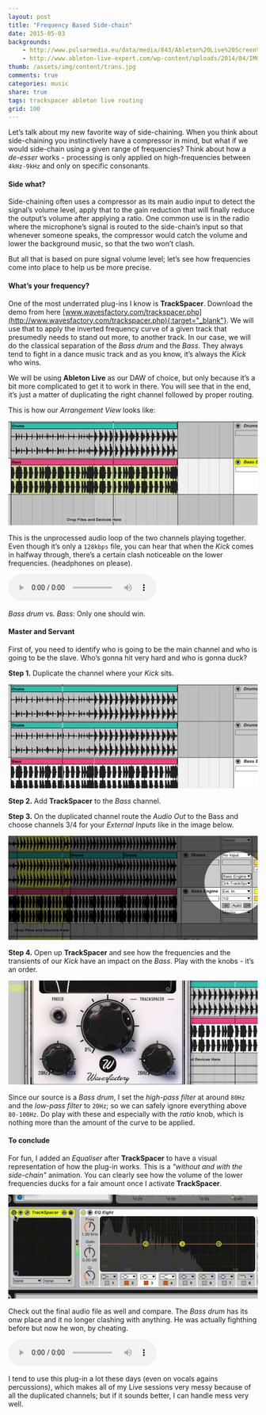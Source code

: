 ```yaml
---
layout: post
title: "Frequency Based Side-chain"
date: 2015-05-03
backgrounds:
    - http://www.pulsarmedia.eu/data/media/843/Ableton%20Live%20Screen%20Wallpaper.jpg
    - http://www.ableton-live-expert.com/wp-content/uploads/2014/04/IMG_0638.jpg
thumb: /assets/img/content/trans.jpg
comments: true
categories: music
share: true
tags: trackspacer ableton live routing
grid: 100
---
```


Let’s talk about my new favorite way of side-chaining. When you think about side-chaining you instinctively have a compressor in mind, but what if we would side-chain using a given range of frequencies? Think about how a *de-esser* works - processing is only applied on high-frequencies between `4kHz-9kHz` and only on specific consonants.

#### Side what?

Side-chaining often uses a compressor as its main audio input to detect the signal’s volume level, apply that to the gain reduction that will finally reduce the output’s volume after applying a ratio. One common use is in the radio where the microphone’s signal is routed to the side-chain’s input so that whenever someone speaks, the compressor would catch the volume and lower the background music, so that the two won’t clash.

But all that is based on pure signal volume level; let’s see how frequencies come into place to help us be more precise.

#### What’s your frequency?

One of the most underrated plug-ins I know is **TrackSpacer**. Download the demo from here [www.wavesfactory.com/trackspacer.php](http://www.wavesfactory.com/trackspacer.php){:target="_blank"}. We will use that to apply the inverted frequency curve of a given track that presumedly needs to stand out more, to another track. In our case, we will do the classical separation of the *Bass drum* and the *Bass*. They always tend to fight in a dance music track and as you know, it’s always the *Kick* who wins.

We will be using **Ableton Live** as our DAW of choice, but only because it’s a bit more complicated to get it to work in there. You will see that in the end, it’s just a matter of duplicating the right channel followed by proper routing.

This is how our *Arrangement View* looks like:

![Arrangement view](/assets/img/content/trans1.jpg)

This is the unprocessed audio loop of the two channels playing together. Even though it’s only a `128kbps` file, you can hear that when the *Kick* comes in halfway through, there’s a certain clash noticeable on the lower frequencies. (headphones on please).

<audio controls>
  <source src="/assets/img/content/trans1.mp3" type="audio/mpeg">
  Your browser does not support the audio playback.
</audio>

*Bass drum* vs. *Bass*: Only one should win.

#### Master and Servant

First of, you need to identify who is going to be the main channel and who is going to be the slave. Who’s gonna hit very hard and who is gonna duck?

**Step 1.** Duplicate the channel where your *Kick* sits.

![Kick duplication](/assets/img/content/trans2.jpg)

**Step 2.** Add **TrackSpacer** to the *Bass* channel.

**Step 3.** On the duplicated channel route the *Audio Out* to the Bass and choose channels 3/4 for your *External Inputs* like in the image below.

![Kick routing](/assets/img/content/trans3.gif)

**Step 4.** Open up **TrackSpacer** and see how the frequencies and the transients of our *Kick* have an impact on the *Bass*. Play with the knobs - it’s an order.

![TrackSpacer curve](/assets/img/content/trans4.jpg)

Since our source is a *Bass drum*, I set the *high-pass filter* at around `80Hz` and the *low-pass filter* to `20Hz`; so we can safely ignore everything above `80-100Hz`. Do play with these and especially with the *ratio* knob, which is nothing more than the amount of the curve to be applied.

#### To conclude

For fun, I added an *Equaliser* after **TrackSpacer** to have a visual representation of how the plug-in works. This is a *"without and with the side-chain"* animation. You can clearly see how the volume of the lower frequencies ducks for a fair amount once I activate **TrackSpacer**.

![Equaliser's spectrum](/assets/img/content/trans5.gif)

Check out the final audio file as well and compare. The *Bass drum* has its onw place and it no longer clashing with anything. He was actually fighthing before but now he won, by cheating.

<audio controls>
  <source src="/assets/img/content/trans2.mp3" type="audio/mpeg">
  Your browser does not support the audio playback.
</audio>

I tend to use this plug-in a lot these days (even on vocals agains percussions), which makes all of my Live sessions very messy because of all the duplicated channels; but if it sounds better, I can handle mess very well.
